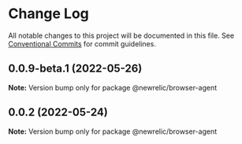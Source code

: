# Change Log

All notable changes to this project will be documented in this file.
See [Conventional Commits](https://conventionalcommits.org) for commit guidelines.

## 0.0.9-beta.1 (2022-05-26)

**Note:** Version bump only for package @newrelic/browser-agent





## 0.0.2 (2022-05-24)

**Note:** Version bump only for package @newrelic/browser-agent
